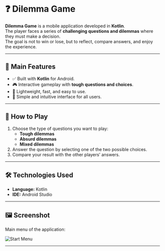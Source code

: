 # ❓ Dilemma Game

**Dilemma Game** is a mobile application developed in **Kotlin**.  
The player faces a series of **challenging questions and dilemmas** where they must make a decision.  
The goal is not to win or lose, but to reflect, compare answers, and enjoy the experience.  

---

## 📱 Main Features
- ✅ Built with **Kotlin** for Android.  
- 🎮 Interactive gameplay with **tough questions and choices**.  
- 🧩 Lightweight, fast, and easy to use.  
- 🎨 Simple and intuitive interface for all users.  

---

## 🚀 How to Play
1. Choose the type of questions you want to play:  
   - **Tough dilemmas**  
   - **Absurd dilemmas**  
   - **Mixed dilemmas**  
2. Answer the question by selecting one of the two possible choices.  
3. Compare your result with the other players’ answers.  

---

## 🛠️ Technologies Used
- **Language:** Kotlin  
- **IDE:** Android Studio  

---

## 🖼️ Screenshot

Main menu of the application:

![Start Menu](menu.png)

---
